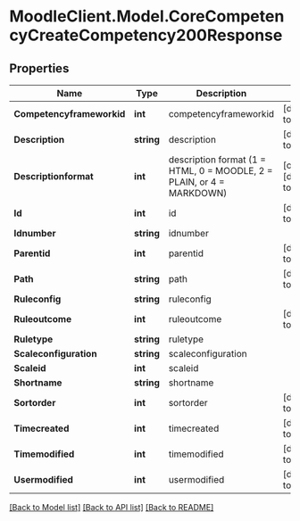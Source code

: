 # MoodleClient.Model.CoreCompetencyCreateCompetency200Response

## Properties

Name | Type | Description | Notes
------------ | ------------- | ------------- | -------------
**Competencyframeworkid** | **int** | competencyframeworkid | [default to 0]
**Description** | **string** | description | [default to ""]
**Descriptionformat** | **int** | description format (1 &#x3D; HTML, 0 &#x3D; MOODLE, 2 &#x3D; PLAIN, or 4 &#x3D; MARKDOWN) | [optional] [default to 1]
**Id** | **int** | id | [default to 0]
**Idnumber** | **string** | idnumber | 
**Parentid** | **int** | parentid | [default to 0]
**Path** | **string** | path | [default to "/0/"]
**Ruleconfig** | **string** | ruleconfig | 
**Ruleoutcome** | **int** | ruleoutcome | [default to 0]
**Ruletype** | **string** | ruletype | 
**Scaleconfiguration** | **string** | scaleconfiguration | 
**Scaleid** | **int** | scaleid | 
**Shortname** | **string** | shortname | 
**Sortorder** | **int** | sortorder | [default to 0]
**Timecreated** | **int** | timecreated | [default to 0]
**Timemodified** | **int** | timemodified | [default to 0]
**Usermodified** | **int** | usermodified | [default to 0]

[[Back to Model list]](../README.md#documentation-for-models) [[Back to API list]](../README.md#documentation-for-api-endpoints) [[Back to README]](../README.md)

